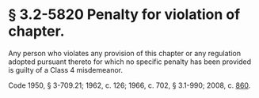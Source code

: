 # § 3.2-5820 Penalty for violation of chapter.

<p>Any person who violates any provision of this chapter or any regulation adopted pursuant thereto for which no specific penalty has been provided is guilty of a Class 4 misdemeanor.</p><p>Code 1950, § 3-709.21; 1962, c. 126; 1966, c. 702, § 3.1-990; 2008, c. <a href='http://lis.virginia.gov/cgi-bin/legp604.exe?081+ful+CHAP0860'>860</a>.</p>